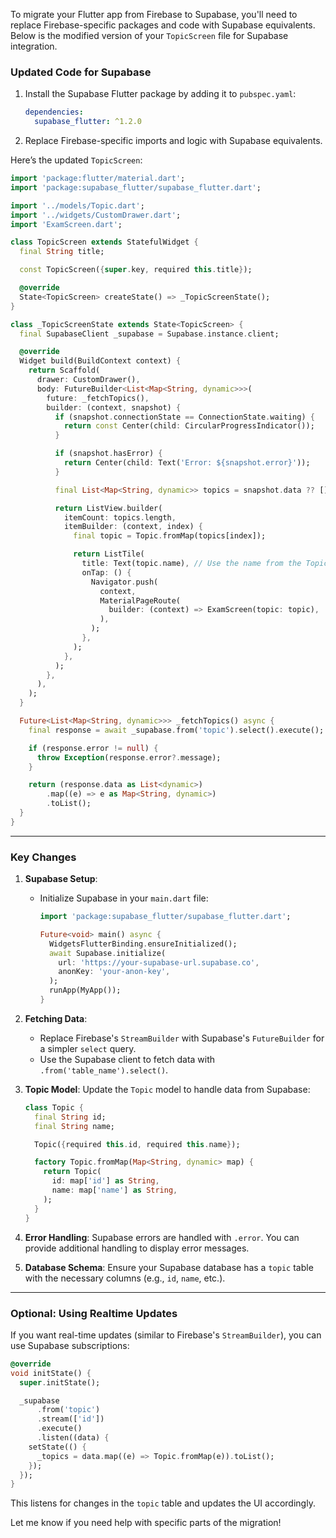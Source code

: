 To migrate your Flutter app from Firebase to Supabase, you'll need to replace Firebase-specific packages and code with Supabase equivalents. Below is the modified version of your `TopicScreen` file for Supabase integration.

### **Updated Code for Supabase**
1. Install the Supabase Flutter package by adding it to `pubspec.yaml`:
   ```yaml
   dependencies:
     supabase_flutter: ^1.2.0
   ```

2. Replace Firebase-specific imports and logic with Supabase equivalents.

Here’s the updated `TopicScreen`:

```dart
import 'package:flutter/material.dart';
import 'package:supabase_flutter/supabase_flutter.dart';

import '../models/Topic.dart';
import '../widgets/CustomDrawer.dart';
import 'ExamScreen.dart';

class TopicScreen extends StatefulWidget {
  final String title;

  const TopicScreen({super.key, required this.title});

  @override
  State<TopicScreen> createState() => _TopicScreenState();
}

class _TopicScreenState extends State<TopicScreen> {
  final SupabaseClient _supabase = Supabase.instance.client;

  @override
  Widget build(BuildContext context) {
    return Scaffold(
      drawer: CustomDrawer(),
      body: FutureBuilder<List<Map<String, dynamic>>>(
        future: _fetchTopics(),
        builder: (context, snapshot) {
          if (snapshot.connectionState == ConnectionState.waiting) {
            return const Center(child: CircularProgressIndicator());
          }

          if (snapshot.hasError) {
            return Center(child: Text('Error: ${snapshot.error}'));
          }

          final List<Map<String, dynamic>> topics = snapshot.data ?? [];

          return ListView.builder(
            itemCount: topics.length,
            itemBuilder: (context, index) {
              final topic = Topic.fromMap(topics[index]);

              return ListTile(
                title: Text(topic.name), // Use the name from the Topic model
                onTap: () {
                  Navigator.push(
                    context,
                    MaterialPageRoute(
                      builder: (context) => ExamScreen(topic: topic),
                    ),
                  );
                },
              );
            },
          );
        },
      ),
    );
  }

  Future<List<Map<String, dynamic>>> _fetchTopics() async {
    final response = await _supabase.from('topic').select().execute();

    if (response.error != null) {
      throw Exception(response.error?.message);
    }

    return (response.data as List<dynamic>)
        .map((e) => e as Map<String, dynamic>)
        .toList();
  }
}
```

---

### **Key Changes**
1. **Supabase Setup**:
   - Initialize Supabase in your `main.dart` file:
     ```dart
     import 'package:supabase_flutter/supabase_flutter.dart';

     Future<void> main() async {
       WidgetsFlutterBinding.ensureInitialized();
       await Supabase.initialize(
         url: 'https://your-supabase-url.supabase.co',
         anonKey: 'your-anon-key',
       );
       runApp(MyApp());
     }
     ```

2. **Fetching Data**:
   - Replace Firebase's `StreamBuilder` with Supabase's `FutureBuilder` for a simpler `select` query. 
   - Use the Supabase client to fetch data with `.from('table_name').select()`.

3. **Topic Model**:
   Update the `Topic` model to handle data from Supabase:

   ```dart
   class Topic {
     final String id;
     final String name;

     Topic({required this.id, required this.name});

     factory Topic.fromMap(Map<String, dynamic> map) {
       return Topic(
         id: map['id'] as String,
         name: map['name'] as String,
       );
     }
   }
   ```

4. **Error Handling**:
   Supabase errors are handled with `.error`. You can provide additional handling to display error messages.

5. **Database Schema**:
   Ensure your Supabase database has a `topic` table with the necessary columns (e.g., `id`, `name`, etc.).

---

### **Optional: Using Realtime Updates**
If you want real-time updates (similar to Firebase's `StreamBuilder`), you can use Supabase subscriptions:

```dart
@override
void initState() {
  super.initState();

  _supabase
      .from('topic')
      .stream(['id'])
      .execute()
      .listen((data) {
    setState(() {
      _topics = data.map((e) => Topic.fromMap(e)).toList();
    });
  });
}
```

This listens for changes in the `topic` table and updates the UI accordingly.

Let me know if you need help with specific parts of the migration!
